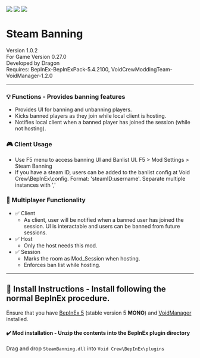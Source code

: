 [![](https://img.shields.io/badge/-Void_Crew_Modding_Team-111111?style=just-the-label&logo=github&labelColor=24292f)](https://github.com/Void-Crew-Modding-Team)
![](https://img.shields.io/badge/Game%20Version-0.27.0-111111?style=flat&labelColor=24292f&color=111111)
[![](https://img.shields.io/discord/1180651062550593536.svg?&logo=discord&logoColor=ffffff&style=flat&label=Discord&labelColor=24292f&color=111111)](https://discord.gg/g2u5wpbMGu "Void Crew Modding Discord")

# Steam Banning

Version 1.0.2  
For Game Version 0.27.0  
Developed by Dragon  
Requires:  BepInEx-BepInExPack-5.4.2100, VoidCrewModdingTeam-VoidManager-1.2.0 


---------------------

### 💡 Functions - **Provides banning features**

- Provides UI for banning and unbanning players.
- Kicks banned players as they join while local client is hosting.
- Notifies local client when a banned player has joined the session (while not hosting).

### 🎮 Client Usage

- Use F5 menu to access banning UI and Banlist UI. F5 > Mod Settings > Steam Banning
- If you have a steam ID, users can be added to the banlist config at Void Crew\BepInEx\config. Format: 'steamID:username'. Separate multiple instances with ','

### 👥 Multiplayer Functionality

- ✅ Client
  - As client, user will be notified when a banned user has joined the session. UI is interactable and users can be banned from future sessions.
- ✅ Host
  - Only the host needs this mod.
- ✅ Session
  - Marks the room as Mod_Session when hosting.
  - Enforces ban list while hosting.

---------------------

## 🔧 Install Instructions - **Install following the normal BepInEx procedure.**

Ensure that you have [BepInEx 5](https://thunderstore.io/c/void-crew/p/BepInEx/BepInExPack/) (stable version 5 **MONO**) and [VoidManager](https://thunderstore.io/c/void-crew/p/VoidCrewModdingTeam/VoidManager/) installed.

#### ✔️ Mod installation - **Unzip the contents into the BepInEx plugin directory**

Drag and drop `SteamBanning.dll` into `Void Crew\BepInEx\plugins`

